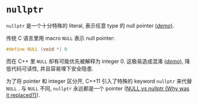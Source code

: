 # `nullptr`

`nullptr` 是一个十分特殊的 literal, 表示任意 type 的 null pointer
[(*demo*)](psi_element://Nullptr_Nullptr_Test).

传统 C 语言里用 macro `NULL` 表示 null pointer:
```c++
#define NULL (void *) 0
```

而在 C++ 里 `NULL` 却有可能优先被解释为 integer 0.
这极易造成混淆
[(*demo*)](psi_element://Nullptr_ambiguous_Test), 降低代码可读性, 并且容易埋下安全隐患.

为了将 pointer 和 integer 区分开, C++11 引入了特殊的 keyword `nullptr` 来代替 `NULL` .
与 `NULL` 不同, `nullptr` 永远都是一个 pointer ([NULL vs nullptr (Why was it replaced?)](https://stackoverflow.com/a/20509811/11192045)).
